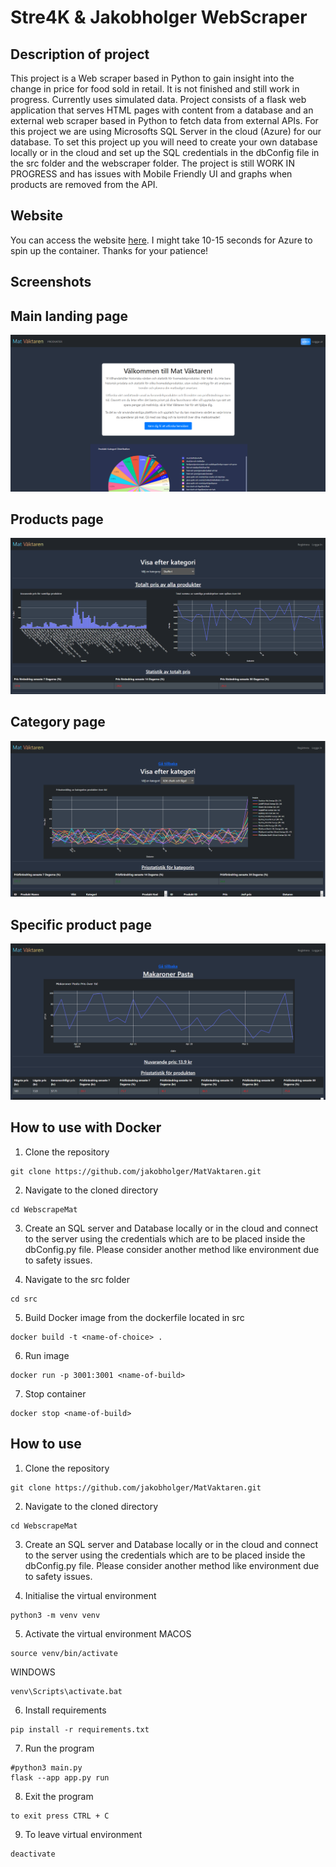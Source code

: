 Stre4K & Jakobholger WebScraper
==============================

## Description of project
This project is a Web scraper based in Python to gain insight into the change in price for food sold in retail. It is not finished and still work in progress. Currently uses simulated data. Project consists of a flask web application that serves HTML pages with content from a database and an external web scraper based in Python to fetch data from external APIs. For this project we are using Microsofts SQL Server in the cloud (Azure) for our database. To set this project up you will need to create your own database locally or in the cloud and set up the SQL credentials in the dbConfig file in the src folder and the webscraper folder. The project is still WORK IN PROGRESS and has issues with Mobile Friendly UI and graphs when products are removed from the API.

## Website

You can access the website [here](https://matpris-vaktaren.mangopebble-6ebcdb4f.swedencentral.azurecontainerapps.io/). I might take 10-15 seconds for Azure to spin up the container. Thanks for your patience!

## Screenshots

## Main landing page
![Screenshot 1](screenshots/Homepage.png)

## Products page
![Screenshot 4](screenshots/Products.png)

## Category page
![Screenshot 6](screenshots/Category.png)

## Specific product page
![Screenshot 6](screenshots/SpecificProduct.png)

## How to use with Docker
1. Clone the repository
```
git clone https://github.com/jakobholger/MatVaktaren.git
```
2. Navigate to the cloned directory
```
cd WebscrapeMat
```
3. Create an SQL server and Database locally or in the cloud and connect to the server using the credentials which are to be placed inside the dbConfig.py file. Please consider another method like environment due to safety issues.

4. Navigate to the src folder
```
cd src
```
5. Build Docker image from the dockerfile located in src
```
docker build -t <name-of-choice> .
```
6. Run image
```
docker run -p 3001:3001 <name-of-build>
```
7. Stop container
```
docker stop <name-of-build>
```

## How to use

1. Clone the repository
```
git clone https://github.com/jakobholger/MatVaktaren.git
```
2. Navigate to the cloned directory
```
cd WebscrapeMat
```
3. Create an SQL server and Database locally or in the cloud and connect to the server using the credentials which are to be placed inside the dbConfig.py file. Please consider another method like environment due to safety issues.
   
4. Initialise the virtual environment
```
python3 -m venv venv
```
5. Activate the virtual environment
MACOS
```
source venv/bin/activate
```
WINDOWS
```
venv\Scripts\activate.bat
```
6. Install requirements
```
pip install -r requirements.txt
```
7. Run the program
```
#python3 main.py
flask --app app.py run
```
8. Exit the program
```
to exit press CTRL + C
```
9. To leave virtual environment
```
deactivate
```
